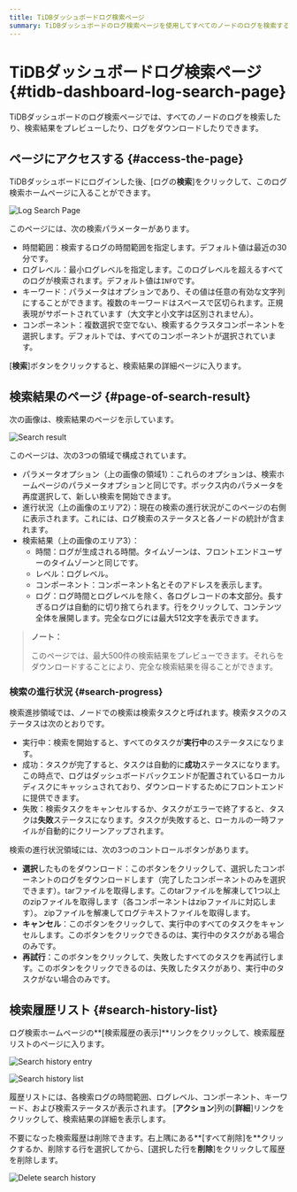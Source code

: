 ```yaml
---
title: TiDBダッシュボードログ検索ページ
summary: TiDBダッシュボードのログ検索ページを使用してすべてのノードのログを検索する方法を学びます。
---
```


# TiDBダッシュボードログ検索ページ {#tidb-dashboard-log-search-page}

TiDBダッシュボードのログ検索ページでは、すべてのノードのログを検索したり、検索結果をプレビューしたり、ログをダウンロードしたりできます。

## ページにアクセスする {#access-the-page}

TiDBダッシュボードにログインした後、[ログの**検索**]をクリックして、このログ検索ホームページに入ることができます。

![Log Search Page](/media/dashboard/dashboard-log-search-home.png)

このページには、次の検索パラメーターがあります。

-   時間範囲：検索するログの時間範囲を指定します。デフォルト値は最近の30分です。
-   ログレベル：最小ログレベルを指定します。このログレベルを超えるすべてのログが検索されます。デフォルト値は`INFO`です。
-   キーワード：パラメータはオプションであり、その値は任意の有効な文字列にすることができます。複数のキーワードはスペースで区切られます。正規表現がサポートされています（大文字と小文字は区別されません）。
-   コンポーネント：複数選択で空でない、検索するクラスタコンポーネントを選択します。デフォルトでは、すべてのコンポーネントが選択されています。

[**検索**]ボタンをクリックすると、検索結果の詳細ページに入ります。

## 検索結果のページ {#page-of-search-result}

次の画像は、検索結果のページを示しています。

![Search result](/media/dashboard/dashboard-log-search-result.png)

このページは、次の3つの領域で構成されています。

-   パラメータオプション（上の画像の領域1）：これらのオプションは、検索ホームページのパラメータオプションと同じです。ボックス内のパラメータを再度選択して、新しい検索を開始できます。
-   進行状況（上の画像のエリア2）：現在の検索の進行状況がこのページの右側に表示されます。これには、ログ検索のステータスと各ノードの統計が含まれます。
-   検索結果（上の画像のエリア3）：
    -   時間：ログが生成される時間。タイムゾーンは、フロントエンドユーザーのタイムゾーンと同じです。
    -   レベル：ログレベル。
    -   コンポーネント：コンポーネント名とそのアドレスを表示します。
    -   ログ：ログ時間とログレベルを除く、各ログレコードの本文部分。長すぎるログは自動的に切り捨てられます。行をクリックして、コンテンツ全体を展開します。完全なログには最大512文字を表示できます。

> **ノート：**
>
> このページでは、最大500件の検索結果をプレビューできます。それらをダウンロードすることにより、完全な検索結果を得ることができます。

### 検索の進行状況 {#search-progress}

検索進捗領域では、ノードでの検索は検索タスクと呼ばれます。検索タスクのステータスは次のとおりです。

-   実行中：検索を開始すると、すべてのタスクが**実行中**のステータスになります。
-   成功：タスクが完了すると、タスクは自動的に**成功**ステータスになります。この時点で、ログはダッシュボードバックエンドが配置されているローカルディスクにキャッシュされており、ダウンロードするためにフロントエンドに提供できます。
-   失敗：検索タスクをキャンセルするか、タスクがエラーで終了すると、タスクは**失敗**ステータスになります。タスクが失敗すると、ローカルの一時ファイルが自動的にクリーンアップされます。

検索の進行状況領域には、次の3つのコントロールボタンがあります。

-   **選択**したものをダウンロード：このボタンをクリックして、選択したコンポーネントのログをダウンロードします（完了したコンポーネントのみを選択できます）。tarファイルを取得します。このtarファイルを解凍して1つ以上のzipファイルを取得します（各コンポーネントはzipファイルに対応します）。 zipファイルを解凍してログテキストファイルを取得します。
-   **キャンセル**：このボタンをクリックして、実行中のすべてのタスクをキャンセルします。このボタンをクリックできるのは、実行中のタスクがある場合のみです。
-   **再試行**：このボタンをクリックして、失敗したすべてのタスクを再試行します。このボタンをクリックできるのは、失敗したタスクがあり、実行中のタスクがない場合のみです。

## 検索履歴リスト {#search-history-list}

ログ検索ホームページの**[検索履歴の表示]**リンクをクリックして、検索履歴リストのページに入ります。

![Search history entry](/media/dashboard/dashboard-log-search-history-entry.png)

![Search history list](/media/dashboard/dashboard-log-search-history.png)

履歴リストには、各検索ログの時間範囲、ログレベル、コンポーネント、キーワード、および検索ステータスが表示されます。 [**アクション**]列の[<strong>詳細</strong>]リンクをクリックして、検索結果の詳細を表示します。

不要になった検索履歴は削除できます。右上隅にある**[すべて削除]を**クリックするか、削除する行を選択してから、[選択した行を<strong>削除</strong>]をクリックして履歴を削除します。

![Delete search history](/media/dashboard/dashboard-log-search-delete-history.png)
